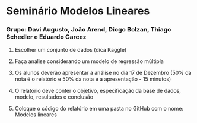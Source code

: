 # Seminário Modelos Lineares
### Grupo: Davi Augusto, João Arend, Diogo Bolzan, Thiago Schedler e Eduardo Garcez

1. Escolher um conjunto de dados (dica Kaggle)
2. Faça análise considerando um modelo de regressão múltipla
3. Os alunos deverão apresentar a análise no dia 17 de Dezembro (50% da nota é o relatório e 50% da nota é a apresentação - 15 minutos)
4. O relatório deve conter o objetivo, especificação da base de dados, modelo, resultados e conclusão

5. Coloque o código do relatório em uma pasta no GitHub com o nome: Modelos lineares